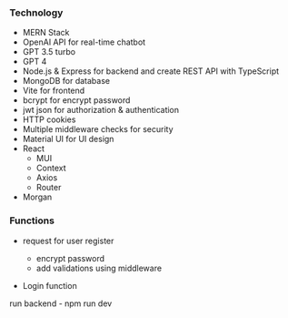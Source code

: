 ### Technology

- MERN Stack
- OpenAI API for real-time chatbot
- GPT 3.5 turbo
- GPT 4
- Node.js & Express for backend and create REST API with TypeScript
- MongoDB for database
- Vite for frontend
- bcrypt for encrypt password
- jwt json for authorization & authentication
- HTTP cookies
- Multiple middleware checks for security
- Material UI for UI design
- React
  - MUI
  - Context
  - Axios
  - Router
- Morgan

### Functions

- request for user register
  - encrypt password
  - add validations using middleware

- Login function

run backend - npm run dev
